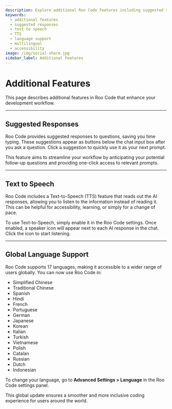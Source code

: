 ```yaml
---
description: Explore additional Roo Code features including suggested responses for faster interaction, text-to-speech capabilities, and support for 17 languages.
keywords:
  - additional features
  - suggested responses
  - text to speech
  - TTS
  - language support
  - multilingual
  - accessibility
image: /img/social-share.jpg
sidebar_label: Additional Features
---
```



# Additional Features

This page describes additional features in Roo Code that enhance your development workflow.

---

## Suggested Responses

Roo Code provides suggested responses to questions, saving you time typing. These suggestions appear as buttons below the chat input box after you ask a question. Click a suggestion to quickly use it as your next prompt.

This feature aims to streamline your workflow by anticipating your potential follow-up questions and providing one-click access to relevant prompts.

---

## Text to Speech

Roo Code includes a Text-to-Speech (TTS) feature that reads out the AI responses, allowing you to listen to the information instead of reading it. This can be helpful for accessibility, learning, or simply for a change of pace.

To use Text-to-Speech, simply enable it in the Roo Code settings. Once enabled, a speaker icon will appear next to each AI response in the chat. Click the icon to start listening.

---

## Global Language Support

Roo Code supports 17 languages, making it accessible to a wider range of users globally. You can now use Roo Code in:

- Simplified Chinese
- Traditional Chinese
- Spanish
- Hindi
- French
- Portuguese
- German
- Japanese
- Korean
- Italian
- Turkish
- Vietnamese
- Polish
- Catalan
- Russian
- Dutch
- Indonesian

To change your language, go to **Advanced Settings > Language** in the Roo Code settings panel.

This global update ensures a smoother and more inclusive coding experience for users around the world.
